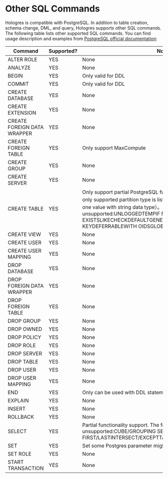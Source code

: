 # Other SQL Commands

Hologres is compatible with PostgreSQL.  In addition to table creation, schema change, DML, and query, Hologres supports other SQL commands.  The following table lists other supported SQL commands.  You can find usage description and examples from [PostgreSQL official documentation](https://www.postgresql.org/docs/11/index.html): 

| Command                     | Supported? | Note                                                         |
| --------------------------- | ---------- | ------------------------------------------------------------ |
| ALTER ROLE                  | YES        | None                                                         |
| ANALYZE                     | YES        | None                                                         |
| BEGIN                       | YES        | Only valid for DDL                                           |
| COMMIT                      | YES        | Only valid for DDL                                           |
| CREATE DATABASE             | YES        | None                                                         |
| CREATE EXTENSION            | YES        | None                                                         |
| CREATE FOREIGN DATA WRAPPER | YES        | None                                                         |
| CREATE FOREIGN TABLE        | YES        | Only support MaxCompute                                      |
| CREATE GROUP                | YES        | None                                                         |
| CREATE SERVER               | YES        | None                                                         |
| CREATE TABLE                | YES        | Only support partial PostgreSQL functionality（For example，the only supported partition type is list，and partition list only can have one value with string data type）。 The following is unsupported:UNLOGGEDTEMPIF NOT EXISTSLIKECHECKDEFAULTGENERATEDUNIQUEEXCLUDEFOREIGN KEYDEFERRABLEWITH OIDSGLOBAL/LOCAL |
| CREATE VIEW                 | YES        | None                                                         |
| CREATE USER                 | YES        | None                                                         |
| CREATE USER MAPPING         | YES        | None                                                         |
| DROP DATABASE               | YES        | None                                                         |
| DROP FOREIGN DATA WRAPPER   | YES        | None                                                         |
| DROP FOREIGN TABLE          | YES        | None                                                         |
| DROP GROUP                  | YES        | None                                                         |
| DROP OWNED                  | YES        | None                                                         |
| DROP POLICY                 | YES        | None                                                         |
| DROP ROLE                   | YES        | None                                                         |
| DROP SERVER                 | YES        | None                                                         |
| DROP TABLE                  | YES        | None                                                         |
| DROP USER                   | YES        | None                                                         |
| DROP USER MAPPING           | YES        | None                                                         |
| END                         | YES        | Only can be used with DDL statements                         |
| EXPLAIN                     | YES        | None                                                         |
| INSERT                      | YES        | None                                                         |
| ROLLBACK                    | YES        | None                                                         |
| SELECT                      | YES        | Partial functionality support. The following is unsupported:CUBE/GROUPING SET/ROLL UPRECURSIVENULL FIRST/LASTINTERSECT/EXCEPTTABLESAMPLELockingONLY |
| SET                         | YES        | Set some Postgres parameter might have no effects            |
| SET ROLE                    | YES        | None                                                         |
| START TRANSACTION           | YES        | None                                                         |